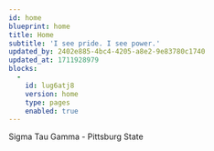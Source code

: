 ```yaml
---
id: home
blueprint: home
title: Home
subtitle: 'I see pride. I see power.'
updated_by: 2402e885-4bc4-4205-a8e2-9e83780c1740
updated_at: 1711928979
blocks:
  -
    id: lug6atj8
    version: home
    type: pages
    enabled: true
---
```

Sigma Tau Gamma - Pittsburg State